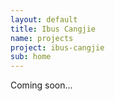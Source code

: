 ```yaml
---
layout: default
title: Ibus Cangjie
name: projects
project: ibus-cangjie
sub: home
---
```


Coming soon...
